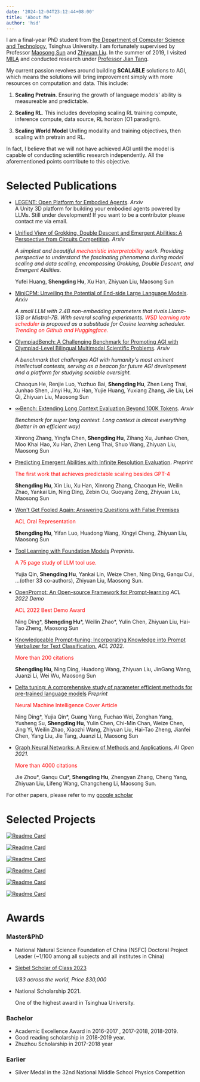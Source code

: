 ```yaml
---
date: '2024-12-04T23:12:44+08:00'
title: 'About Me'
author: 'hsd'
---
```



I am a final-year PhD student from [the Department of Computer Science and Technology](http://www.cs.tsinghua.edu.cn/), Tsinghua University. I am fortunately supervised by Professor [Maosong Sun](https://www.cs.tsinghua.edu.cn/csen/info/1180/4033.htm) and  [Zhiyuan Liu](http://nlp.csai.tsinghua.edu.cn/~lzy/). In the summer of 2019, I visited [MILA](https://mila.quebec/en/) and conducted research under [Professor Jian Tang](https://jian-tang.com).  

My current passion revolves around building **SCALABLE** solutions to AGI, which means the solutions will bring improvement simply with more resources on computation and data. This include:

1. **Scaling Pretrain**. Ensuring the growth of language models' ability is measureable and predictable.
  
2. **Scaling RL**. This includes developing scaling RL training compute, inference compute, data source, RL horizon (O1 paradigm).
  
3. **Scaling World Model**  Unifing modality and training objectives, then scaling with pretrain and RL. 
   

In fact, I believe that we will not have achieved AGI until the model is capable of conducting scientific research independently. All the aforementioned points contribute to this objective.


<!-- The nature of intelligence always interests me. Currently I think it might take the form:

 $$I := - \int_{\mathcal{P}} E_0 \frac{\mathrm{d}E}{E}$$

where $I$ is the amount of intelligence, $E$ is information entropy, $E_0$ is the information entropy before applying intelligence, and $\mathcal{P}$ is the joint probability of the information over the world. Note that this definition is only used to express a belief that is neither rigorous nor verified. -->
<!-- more thoughts are needed here. -->


# Selected Publications


* [LEGENT: Open Platform for Embodied Agents](https://arxiv.org/abs/2404.18243). *Arxiv*  
  A Unity 3D platform for building your embodied agents powered by LLMs. Still under development! If you want to be a contributor please contact me via email.


* [Unified View of Grokking, Double Descent and Emergent Abilities: A Perspective from Circuits Competition](https://arxiv.org/abs/2402.15175). *Arxiv*  
  
  <i>A simplest and beautiful <span style="color: red;">mechanistic interpretability</span> work. Providing perspective to understand the fascinating phenomena during model scaling and data scaling, encompassing Grokking, Double Descent, and Emergent Abilities.</i>
  
  Yufei Huang, **Shengding Hu**, Xu Han, Zhiyuan Liu, Maosong Sun

* [MiniCPM: Unveiling the Potential of End-side Large Language Models](https://arxiv.org/abs/2404.06395). *Arxiv*  
  
  <i>A small LLM with 2.4B non-embedding parameters that rivals Llama-13B or Mistral-7B. With several scaling experiments. <span style="color: red;">WSD learning rate scheduler</span> is proposed as a substitude for Cosine learning scheduler. <span style="color: red;">Trending on Github and Huggingface.</span> </i>

* [OlympiadBench: A Challenging Benchmark for Promoting AGI with Olympiad-Level Bilingual Multimodal Scientific Problems](https://arxiv.org/abs/2402.14008). *Arxiv*  
  
  <i>A benchmark that challenges AGI with humanity's most eminent intellectual contests, serving as a beacon for future AGI development and a platform for studying scalable oversight. </i>

  Chaoqun He, Renjie Luo, Yuzhuo Bai, **Shengding Hu**, Zhen Leng Thai, Junhao Shen, Jinyi Hu, Xu Han, Yujie Huang, Yuxiang Zhang, Jie Liu, Lei Qi, Zhiyuan Liu, Maosong Sun

* [∞Bench: Extending Long Context Evaluation Beyond 100K Tokens](https://arxiv.org/abs/2402.14008). *Arxiv*  
  
  <i>Benchmark for super long context. Long context is almost everything (better in an efficient way)</i>

  Xinrong Zhang, Yingfa Chen, **Shengding Hu**, Zihang Xu, Junhao Chen, Moo Khai Hao, Xu Han, Zhen Leng Thai, Shuo Wang, Zhiyuan Liu, Maosong Sun


* [Predicting Emergent Abilities with Infinite Resolution Evaluation](https://arxiv.org/abs/2310.03262). *Preprint*  
  
  <span style="color: red;">The first work that achieves predictable scaling besides GPT-4</span>
  
  **Shengding Hu**, Xin Liu, Xu Han, Xinrong Zhang, Chaoqun He, Weilin Zhao, Yankai Lin, Ning Ding, Zebin Ou, Guoyang Zeng, Zhiyuan Liu, Maosong Sun
  
* [Won't Get Fooled Again: Answering Questions with False Premises](https://arxiv.org/pdf/2307.02394)  
  
  <span style="color: red;">ACL Oral Representation</span>
  
  **Shengding Hu**, Yifan Luo, Huadong Wang, Xingyi Cheng, Zhiyuan Liu, Maosong Sun


* [Tool Learning with Foundation Models](https://arxiv.org/abs/2304.08354) *Preprints*.

  <span style="color: red;">A 75 page study of LLM tool use. </span>

  Yujia Qin, **Shengding Hu**, Yankai Lin, Weize Chen, Ning Ding, Ganqu Cui, ...(other 33 co-authors), Zhiyuan Liu, Maosong Sun.


* [OpenPrompt: An Open-source Framework for Prompt-learning](https://arxiv.org/abs/2111.01998) *ACL 2022 Demo*  
  
  <span style="color: red;">ACL 2022 Best Demo Award</span>
  
  Ning Ding\*, **Shengding Hu**\*, Weilin Zhao\*, Yulin Chen, Zhiyuan Liu, Hai-Tao Zheng, Maosong Sun


* [Knowledgeable Prompt-tuning: Incorporating Knowledge into Prompt Verbalizer for Text Classification.](https://arxiv.org/abs/2108.02035) *ACL 2022.* 
  
  <span style="color: red;">More than 200 citations</span>
  
  **Shengding Hu**, Ning Ding, Huadong Wang, Zhiyuan Liu, JinGang Wang, Juanzi Li, Wei Wu,  Maosong Sun 


* [Delta tuning: A comprehensive study of parameter efficient methods for pre-trained language models](https://arxiv.org/abs/2203.06904) *Preprint* 
  
  <span style="color: red;">Neural Machine Intelligence Cover Article</span>
  
  Ning Ding\*, Yujia Qin\*, Guang Yang, Fuchao Wei, Zonghan Yang, Yusheng Su, **Shengding Hu**, Yulin Chen, Chi-Min Chan, Weize Chen, Jing Yi, Weilin Zhao, Xiaozhi Wang, Zhiyuan Liu, Hai-Tao Zheng, Jianfei Chen, Yang Liu, Jie Tang, Juanzi Li, Maosong Sun

* [Graph Neural Networks: A Review of Methods and Applications.](https://arxiv.org/abs/1812.08434) *AI Open 2021.* 
  
  <span style="color: red;">More than 4000 citations</span>
  
  Jie Zhou\*, Ganqu Cui\*, **Shengding Hu**, Zhengyan Zhang, Cheng Yang, Zhiyuan Liu, Lifeng Wang, Changcheng Li, Maosong Sun. 

For other papers, please refer to my [google scholar](https://scholar.google.com/citations?user=ZfehPhAAAAAJ&hl=en&oi=ao)

# Selected Projects

[![Readme Card](https://github-readme-stats.vercel.app/api/pin/?username=OpenBMB&repo=MiniCPM)](https://github.com/OpenBMB/MiniCPM) 

[![Readme Card](https://github-readme-stats.vercel.app/api/pin/?username=thunlp&repo=OpenDelta)](https://github.com/thunlp/OpenDelta) 

[![Readme Card](https://github-readme-stats.vercel.app/api/pin/?username=thunlp&repo=OpenPrompt)](https://github.com/thunlp/OpenPrompt)

[![Readme Card](https://github-readme-stats.vercel.app/api/pin/?username=thunlp&repo=PromptPapers)](https://github.com/thunlp/PromptPapers)

[![Readme Card](https://github-readme-stats.vercel.app/api/pin/?username=OpenBMB&repo=InfiniteBench)](https://github.com/OpenBMB/InfiniteBench)

[![Readme Card](https://github-readme-stats.vercel.app/api/pin/?username=OpenBMB&repo=BMPrinciples)](https://github.com/OpenBMB/BMPrinciples)


# Awards

### Master&PhD

  
- National Natural Science Foundation of China (NSFC) Doctoral Project Leader (~1/100 among all subjects and all institutes in China)

- [Siebel Scholar of Class 2023](https://www.businesswire.com/news/home/20220922005006/en/Siebel-Scholars-Foundation-Announces-Class-of-2023) 
  
  *1/83 across the world, Price $30,000* 

- National Scholarship 2021. 

  One of the highest award in Tsinghua University.

### Bachelor
- Academic Excellence Award in 2016-2017 , 2017-2018, 2018-2019.
- Good reading scholarship in 2018-2019 year.
- Zhuzhou Scholarship in 2017-2018 year

### Earlier
- Silver Medal in the 32nd National Middle School Physics Competition
